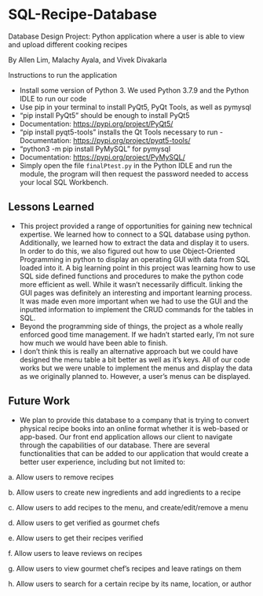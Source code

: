 # SQL-Recipe-Database
Database Design Project: Python application where a user is able to view and upload different cooking recipes

By Allen Lim, Malachy Ayala, and Vivek Divakarla

Instructions to run the application
- Install some version of Python 3. We used Python 3.7.9 and the Python IDLE to run our code
- Use pip in your terminal to install PyQt5, PyQt Tools, as well as pymysql
- “pip install PyQt5” should be enough to install PyQt5
- Documentation: https://pypi.org/project/PyQt5/
- “pip install pyqt5-tools” installs the Qt Tools necessary to run - Documentation: https://pypi.org/project/pyqt5-tools/
- “python3 -m pip install PyMySQL” for pymysql
- Documentation: https://pypi.org/project/PyMySQL/
- Simply open the file `finalPtest.py` in the Python IDLE and run the module, the program will then request the password needed to access your local SQL Workbench.

## Lessons Learned
- This project provided a range of opportunities for gaining new technical expertise. We
learned how to connect to a SQL database using python. Additionally, we learned how to extract the data and display it to users. In order to do this, we also figured out how to use Object-Oriented Programming in python to display an operating GUI with data from SQL loaded into it. A big learning point in this project was learning how to use SQL side defined functions and procedures to make the python code more efficient as well. While it wasn’t necessarily difficult. linking the GUI pages was definitely an interesting and important learning process. It was made even more important when we had to use the GUI and the inputted information to implement the CRUD commands for the tables in SQL.
- Beyond the programming side of things, the project as a whole really enforced good time management. If we hadn’t started early, I’m not sure how much we would have been able to finish.
- I don’t think this is really an alternative approach but we could have designed the menu table a bit better as well as it’s keys.
All of our code works but we were unable to implement the menus and display the data as we originally planned to. However, a user’s menus can be displayed.

## Future Work
- We plan to provide this database to a company that is trying to convert physical recipe books into an online format whether it is web-based or app-based. Our front end application allows our client to navigate through the capabilities of our database.
There are several functionalities that can be added to our application that would create a better user experience, including but not limited to:

a. Allow users to remove recipes

b. Allow users to create new ingredients and add ingredients to a recipe

c. Allow users to add recipes to the menu, and create/edit/remove a menu

d. Allow users to get verified as gourmet chefs

e. Allow users to get their recipes verified

f. Allow users to leave reviews on recipes

g. Allow users to view gourmet chef’s recipes and leave ratings on them

h. Allow users to search for a certain recipe by its name, location, or author
